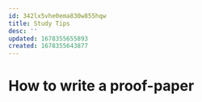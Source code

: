```yaml
---
id: 342lx5vhe0ema830w855hqw
title: Study Tips
desc: ''
updated: 1678355655893
created: 1678355643877
---
```


# How to write a proof-paper